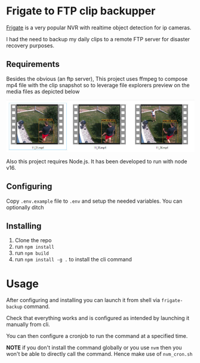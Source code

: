 # Frigate to FTP clip backupper

[Frigate](https://github.com/blakeblackshear/frigate) is a very popular NVR with realtime object detection for ip cameras.

I had the need to backup my daily clips to a remote FTP server for disaster recovery purposes.

## Requirements

Besides the obvious (an ftp server), This project uses ffmpeg to compose mp4 file with the clip snapshot so to leverage file explorers preview on the media files as depicted below

![](.github/previews.jpg)

Also this project requires Node.js. It has been developed to run with node v16.

## Configuring

Copy `.env.example` file to `.env` and setup the needed variables. You can optionally ditch  

## Installing

1. Clone the repo
2. run `npm install`
3. run `npm build`
4. run `npm install -g .` to install the cli command

# Usage

After configuring and installing you can launch it from shell via `frigate-backup` command.

Check that everything works and is configured as intended by launching it manually from cli.

You can then configure a cronjob to run the command at a specified time. 

**NOTE** if you don't install the command globally or you use `nvm` then you won't be able to directly call the command. Hence make use of `nvm_cron.sh`

